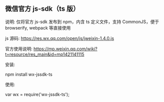 ## 微信官方 js-sdk（ts 版）

说明: 仅将官方 js-sdk 发布到 npm，内含 ts 定义文件，支持 CommonJS，便于 browserify, webpack 等直接使用

js 源码: https://res.wx.qq.com/open/js/jweixin-1.4.0.js

官方使用说明: https://mp.weixin.qq.com/wiki?t=resource/res_main&id=mp1421141115

安装:

npm install wx-jssdk-ts

使用:

var wx = require('wx-jssdk-ts');
